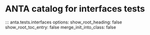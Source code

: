 <!--
  ~ Copyright (c) 2023-2024 Arista Networks, Inc.
  ~ Use of this source code is governed by the Apache License 2.0
  ~ that can be found in the LICENSE file.
  -->

# ANTA catalog for interfaces tests

::: anta.tests.interfaces
    options:
      show_root_heading: false
      show_root_toc_entry: false
      merge_init_into_class: false
